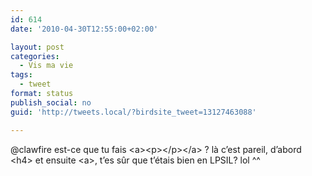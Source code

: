 ```yaml
---
id: 614
date: '2010-04-30T12:55:00+02:00'

layout: post
categories:
  - Vis ma vie
tags:
  - tweet
format: status
publish_social: no
guid: 'http://tweets.local/?birdsite_tweet=13127463088'

---
```


@clawfire est-ce que tu fais &lt;a&gt;&lt;p&gt;&lt;/p&gt;&lt;/a&gt; ? là c’est pareil, d’abord &lt;h4&gt; et ensuite &lt;a&gt;, t’es sûr que t’étais bien en LPSIL? lol ^^